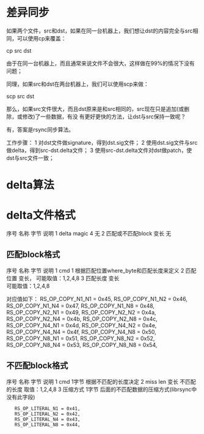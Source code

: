 # 差异同步

如果两个文件，src和dst，如果在同一台机器上，我们想让dst的内容完全与src相同，可以使用cp来覆盖：

cp src dst

由于在同一台机器上，而且通常来说文件不会很大，这样做在99%的情况下没有问题；

同理，如果src和dst在两台机器上，我们可以使用scp来做：

scp src dst

那么，如果src文件很大，而且dst原来是和src相同的，src现在只是追加(或删除，或修改)了一些数据，有没
有更好更快的方法，让dst与src保持一致呢？

有，答案是rsync同步算法。

工作步骤：
1 对dst文件做signature，得到dst.sig文件；
2 使用dst.sig文件与src做delta，得到src-dst.delta文件；
3 使用src-dst.delta文件对dst做patch，使dst与src文件一致；


# delta算法

# delta文件格式
序号 名称            字节   说明
1   delta magic     4     无
2   匹配或不匹配block 变长   无

## 匹配block格式  
序号 名称        字节               说明
1   cmd         1                根据匹配位置where_byte和匹配长度来定义
2   匹配位置     变长，
               可能取值：1,2,4,8 
3   匹配长度     变长              
               可能取值：1,2,4,8 

对应值如下：
       RS_OP_COPY_N1_N1 = 0x45,
       RS_OP_COPY_N1_N2 = 0x46,
       RS_OP_COPY_N1_N4 = 0x47,
       RS_OP_COPY_N1_N8 = 0x48,
       RS_OP_COPY_N2_N1 = 0x49,
       RS_OP_COPY_N2_N2 = 0x4a,
       RS_OP_COPY_N2_N4 = 0x4b,
       RS_OP_COPY_N2_N8 = 0x4c,
       RS_OP_COPY_N4_N1 = 0x4d,
       RS_OP_COPY_N4_N2 = 0x4e,
       RS_OP_COPY_N4_N4 = 0x4f,
       RS_OP_COPY_N4_N8 = 0x50,
       RS_OP_COPY_N8_N1 = 0x51,
       RS_OP_COPY_N8_N2 = 0x52,
       RS_OP_COPY_N8_N4 = 0x53,
       RS_OP_COPY_N8_N8 = 0x54,

## 不匹配block格式
序号   名称         字节          说明
1     cmd          1字节         根据不匹配的长度决定
2     miss len     变长
      不匹配的长度   取值：1,2,4,8
3     压缩方式      1字节          后面的不匹配数据的压缩方式(librsync中没有此字段)

       RS_OP_LITERAL_N1 = 0x41,
       RS_OP_LITERAL_N2 = 0x42,
       RS_OP_LITERAL_N4 = 0x43,
       RS_OP_LITERAL_N8 = 0x44,
